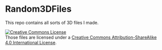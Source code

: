 # Random3DFiles

This repo contains all sorts of 3D files I made.

<a rel="license" href="http://creativecommons.org/licenses/by-sa/4.0/"><img alt="Creative Commons License" style="border-width:0" src="https://i.creativecommons.org/l/by-sa/4.0/88x31.png" /></a><br />Those files are licensed under a <a rel="license" href="http://creativecommons.org/licenses/by-sa/4.0/">Creative Commons Attribution-ShareAlike 4.0 International License</a>.
